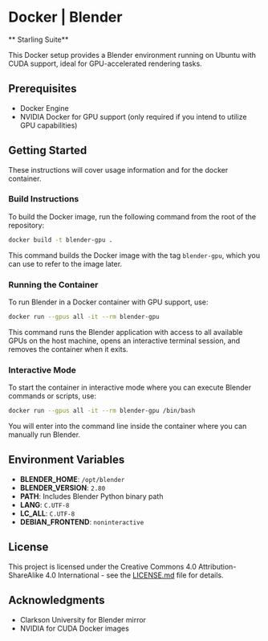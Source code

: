 # Docker | Blender

** Starling Suite**

This Docker setup provides a Blender environment running on Ubuntu with CUDA support, ideal for GPU-accelerated rendering tasks.

## Prerequisites

- Docker Engine
- NVIDIA Docker for GPU support (only required if you intend to utilize GPU capabilities)

## Getting Started

These instructions will cover usage information and for the docker container.

### Build Instructions

To build the Docker image, run the following command from the root of the repository:

```bash
docker build -t blender-gpu .
```

This command builds the Docker image with the tag `blender-gpu`, which you can use to refer to the image later.

### Running the Container

To run Blender in a Docker container with GPU support, use:

```bash
docker run --gpus all -it --rm blender-gpu
```

This command runs the Blender application with access to all available GPUs on the host machine, opens an interactive terminal session, and removes the container when it exits.

### Interactive Mode

To start the container in interactive mode where you can execute Blender commands or scripts, use:

```bash
docker run --gpus all -it --rm blender-gpu /bin/bash
```

You will enter into the command line inside the container where you can manually run Blender.

## Environment Variables

- **BLENDER_HOME**: `/opt/blender`
- **BLENDER_VERSION**: `2.80`
- **PATH**: Includes Blender Python binary path
- **LANG**: `C.UTF-8`
- **LC_ALL**: `C.UTF-8`
- **DEBIAN_FRONTEND**: `noninteractive`

## License

This project is licensed under the Creative Commons 4.0 Attribution-ShareAlike 4.0 International - see the [LICENSE.md](LICENSE.md) file for details.

## Acknowledgments

- Clarkson University for Blender mirror
- NVIDIA for CUDA Docker images

